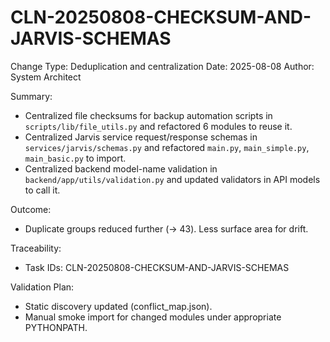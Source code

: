 # CLN-20250808-CHECKSUM-AND-JARVIS-SCHEMAS

Change Type: Deduplication and centralization
Date: 2025-08-08
Author: System Architect

Summary:
- Centralized file checksums for backup automation scripts in `scripts/lib/file_utils.py` and refactored 6 modules to reuse it.
- Centralized Jarvis service request/response schemas in `services/jarvis/schemas.py` and refactored `main.py`, `main_simple.py`, `main_basic.py` to import.
- Centralized backend model-name validation in `backend/app/utils/validation.py` and updated validators in API models to call it.

Outcome:
- Duplicate groups reduced further (→ 43). Less surface area for drift.

Traceability:
- Task IDs: CLN-20250808-CHECKSUM-AND-JARVIS-SCHEMAS

Validation Plan:
- Static discovery updated (conflict_map.json).
- Manual smoke import for changed modules under appropriate PYTHONPATH.

